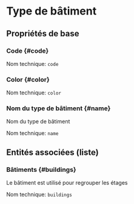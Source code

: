 # Type de bâtiment
<!--- THIS FILE IS GENERATED PLEASE DO NOT EDIT IT DIRECTLY --->



## Propriétés de base

### Code {#code}



Nom technique: ```code```

### Color {#color}



Nom technique: ```color```

### Nom du type de bâtiment {#name}

Nom du type de bâtiment

Nom technique: ```name```




## Entités associées (liste)

### Bâtiments {#buildings}

Le bâtiment est utilisé pour regrouper les étages

Nom technique: ```buildings```




